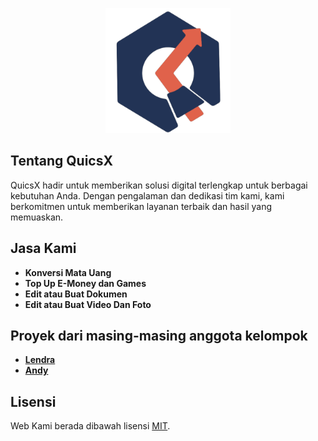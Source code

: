 <p align="center"><a href="https://laravel.com" target="_blank"><img src="https://github.com/Jiichiro/web-promosi/blob/551bccb1e30e4bed84cde622bc480b0008a1bcad/public/images/logo.png" width="200" alt="Laravel Logo"></a></p>

## Tentang QuicsX

QuicsX hadir untuk memberikan solusi digital terlengkap untuk berbagai kebutuhan Anda. Dengan pengalaman dan dedikasi tim kami, kami berkomitmen untuk memberikan layanan terbaik dan hasil yang memuaskan.

## Jasa Kami

- **Konversi Mata Uang**
- **Top Up E-Money dan Games**
- **Edit atau Buat Dokumen**
- **Edit atau Buat Video Dan Foto**

## Proyek dari masing-masing anggota kelompok

- **[Lendra](https://github.com/Lendra-arch/Store-Website-Project)**
- **[Andy](https://github.com/Jiichiro/web-promosi)**

## Lisensi

Web Kami berada dibawah lisensi [MIT](https://opensource.org/licenses/MIT).

